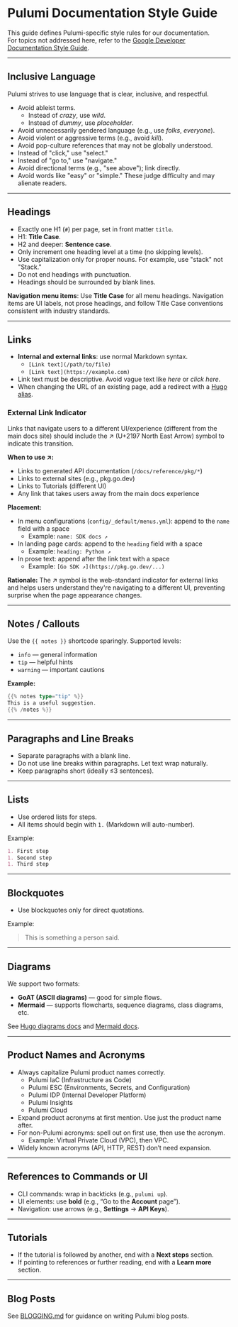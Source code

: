 # Pulumi Documentation Style Guide

This guide defines Pulumi-specific style rules for our documentation.  
For topics not addressed here, refer to the [Google Developer Documentation Style Guide](https://developers.google.com/style).

---

## Inclusive Language

Pulumi strives to use language that is clear, inclusive, and respectful.  

- Avoid ableist terms.  
  - Instead of _crazy_, use _wild_.  
  - Instead of _dummy_, use _placeholder_.  
- Avoid unnecessarily gendered language (e.g., use _folks_, _everyone_).  
- Avoid violent or aggressive terms (e.g., avoid _kill_).  
- Avoid pop-culture references that may not be globally understood.  
- Instead of "click," use "select."  
- Instead of "go to," use "navigate."  
- Avoid directional terms (e.g., "see above"); link directly.  
- Avoid words like "easy" or "simple." These judge difficulty and may alienate readers.

---

## Headings

- Exactly one H1 (`#`) per page, set in front matter `title`.
- H1: **Title Case**.
- H2 and deeper: **Sentence case**.
- Only increment one heading level at a time (no skipping levels).
- Use capitalization only for proper nouns. For example, use "stack" not "Stack."
- Do not end headings with punctuation.
- Headings should be surrounded by blank lines.

**Navigation menu items**: Use **Title Case** for all menu headings. Navigation items are UI labels, not prose headings, and follow Title Case conventions consistent with industry standards.

---

## Links

- **Internal and external links**: use normal Markdown syntax.
  - `[Link text](/path/to/file)`
  - `[Link text](https://example.com)`
- Link text must be descriptive. Avoid vague text like _here_ or _click here_.
- When changing the URL of an existing page, add a redirect with a [Hugo alias](https://gohugo.io/content-management/urls/#yaml-front-matter).

### External Link Indicator

Links that navigate users to a different UI/experience (different from the main docs site) should include the ↗ (U+2197 North East Arrow) symbol to indicate this transition.

**When to use ↗:**
- Links to generated API documentation (`/docs/reference/pkg/*`)
- Links to external sites (e.g., pkg.go.dev)
- Links to Tutorials (different UI)
- Any link that takes users away from the main docs experience

**Placement:**
- In menu configurations (`config/_default/menus.yml`): append to the `name` field with a space
  - Example: `name: SDK docs ↗`
- In landing page cards: append to the `heading` field with a space
  - Example: `heading: Python ↗`
- In prose text: append after the link text with a space
  - Example: `[Go SDK ↗](https://pkg.go.dev/...)`

**Rationale:** The ↗ symbol is the web-standard indicator for external links and helps users understand they're navigating to a different UI, preventing surprise when the page appearance changes.

---

## Notes / Callouts

Use the `{{ notes }}` shortcode sparingly. Supported levels:

- `info` — general information  
- `tip` — helpful hints  
- `warning` — important cautions  

**Example:**

```go
{{% notes type="tip" %}}
This is a useful suggestion.
{{% /notes %}}
```

---

## Paragraphs and Line Breaks

- Separate paragraphs with a blank line.  
- Do not use line breaks within paragraphs. Let text wrap naturally.  
- Keep paragraphs short (ideally ≤3 sentences).

---

## Lists

- Use ordered lists for steps.  
- All items should begin with `1.` (Markdown will auto-number).  

Example:

```markdown
1. First step
1. Second step
1. Third step
```

---

## Blockquotes

- Use blockquotes only for direct quotations.

Example:

> This is something a person said.

---

## Diagrams

We support two formats:

- **GoAT (ASCII diagrams)** — good for simple flows.  
- **Mermaid** — supports flowcharts, sequence diagrams, class diagrams, etc.  

See [Hugo diagrams docs](https://gohugo.io/content-management/diagrams/) and [Mermaid docs](https://mermaid.js.org/).

---

## Product Names and Acronyms

- Always capitalize Pulumi product names correctly.  
  - Pulumi IaC (Infrastructure as Code)  
  - Pulumi ESC (Environments, Secrets, and Configuration)  
  - Pulumi IDP (Internal Developer Platform)  
  - Pulumi Insights  
  - Pulumi Cloud  
- Expand product acronyms at first mention. Use just the product name after.  
- For non-Pulumi acronyms: spell out on first use, then use the acronym.  
  - Example: Virtual Private Cloud (VPC), then VPC.  
- Widely known acronyms (API, HTTP, REST) don’t need expansion.

---

## References to Commands or UI

- CLI commands: wrap in backticks (e.g., `pulumi up`).  
- UI elements: use **bold** (e.g., “Go to the **Account** page”).  
- Navigation: use arrows (e.g., **Settings** → **API Keys**).

---

## Tutorials

- If the tutorial is followed by another, end with a **Next steps** section.  
- If pointing to references or further reading, end with a **Learn more** section.

---

## Blog Posts

See [BLOGGING.md](BLOGGING.md) for guidance on writing Pulumi blog posts.
